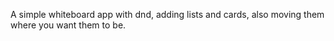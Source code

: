 A simple whiteboard app with dnd, adding lists and cards, also moving them where you want them to be.
